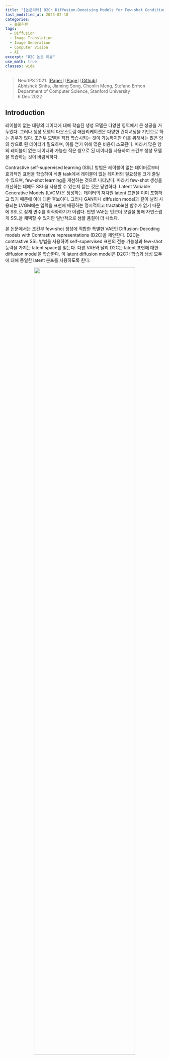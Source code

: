 ```yaml
---
title: "[논문리뷰] D2C: Diffusion-Denoising Models for Few-shot Conditional Generation"
last_modified_at: 2023-02-18
categories:
  - 논문리뷰
tags:
  - Diffusion
  - Image Translation
  - Image Generation
  - Computer Vision
  - AI
excerpt: "D2C 논문 리뷰"
use_math: true
classes: wide
---
```


> NeurIPS 2021. [[Paper](https://arxiv.org/abs/2106.06819)] [[Page](https://d2c-model.github.io/)] [[Github](https://github.com/d2c-model/d2c-model.github.io)]  
> Abhishek Sinha, Jiaming Song, Chenlin Meng, Stefano Ermon  
> Department of Computer Science, Stanford University  
> 6 Dec 2022  

## Introduction
레이블이 없는 대량의 데이터에 대해 학습된 생성 모델은 다양한 영역에서 큰 성공을 거두었다. 그러나 생성 모델의 다운스트림 애플리케이션은 다양한 컨디셔닝을 기반으로 하는 경우가 많다. 조건부 모델을 직접 학습시키는 것이 가능하지만 이를 위해서는 많은 양의 쌍으로 된 데이터가 필요하며, 이를 얻기 위해 많은 비용이 소모된다. 따라서 많은 양의 레이블이 없는 데이터와 가능한 적은 쌍으로 된 데이터를 사용하여 조건부 생성 모델을 학습하는 것이 바람직하다.

Contrastive self-supervised learning (SSL) 방법은 레이블이 없는 데이터로부터 효과적인 표현을 학습하여 식별 task에서 레이블이 없는 데이터의 필요성을 크게 줄일 수 있으며, few-shot learning을 개선하는 것으로 나타났다. 따라서 few-shot 생성을 개선하는 데에도 SSL을 사용할 수 있는지 묻는 것은 당연하다. Latent Variable Generative Models (LVGM)은 생성하는 데이터의 저차원 latent 표현을 이미 포함하고 있기 때문에 이에 대한 후보이다. 그러나 GAN이나 diffusion model과 같이 널리 사용되는 LVGM에는 입력을 표현에 매핑하는 명시적이고 tractable한 함수가 없기 때문에 SSL로 잠재 변수를 최적화하기가 어렵다. 반면 VAE는 인코더 모델을 통해 자연스럽게 SSL을 채택할 수 있지만 일반적으로 샘플 품질이 더 나쁘다. 

본 논문에서는 조건부 few-shot 생성에 적합한 특별한 VAE인 Diffusion-Decoding models with Contrastive representations (D2C)을 제안한다. D2C는 contrastive SSL 방법을 사용하여 self-supervised 표현의 전송 가능성과 few-shot 능력을 가지는 latent space를 얻는다. 다른 VAE와 달리 D2C는 latent 표현에 대한 diffusion model을 학습한다. 이 latent diffusion model은 D2C가 학습과 생성 모두에 대해 동일한 latent 분포를 사용하도록 한다. 

<center><img src='{{"/assets/img/d2c/d2c-fig1.PNG" | relative_url}}' width="80%"></center>
<br>
저자들은 이 접근법이 기존의 계층적 VAE보다 더 나은 샘플 품질로 이어질 수 있는 이유를 설명한다. 레이블이 지정된 예제나 조작 제약 조건을 통해 조건이 정의되는 조건부 생성에 D2C를 적용하는 방법에 대해 자세히 설명한다. 이 접근 방식은 컨디셔닝을 제공하는 식별 모델과 latent space에 대한 generative diffusion model을 결합하며 이미지 space에 직접 작용하는 방법보다 계산적으로 더 효율적이다. (위 그림 참고)

## Problem Statement
기존의 많은 방법은 일부 알려진 조건에 최적화되어 있거나 사전 학습에 사용할 수 있는 이미지와 조건 사이에 풍부한 쌍을 가정한다. 본 논문에서는 쌍을 이룬 데이터에 대해 학습하지 않는다. 고품질의 latent 표현이 unconditional한 이미지 생성에 필수적인 것은 아니지만 SSL 표현이 다운스트림 task에서 라벨링 작업을 줄이는 것과 유사하게 제한된 supervision으로 특정 조건을 지정하려는 경우 유용할 수 있다. 강력한 사용 사례는 이미지 조작을 통해 데이터셋의 편향을 감지하고 제거하는 것이다. 여기서 우리는 잘 알려진 편향을 해결할 뿐만 아니라 예측하기 어려운 다른 편향을 사회적 요구에 맞게 조정해야 한다. 

따라서 바람직한 생성 모델은 샘플 품질이 높을 뿐만 아니라 유용한 latent 표현도 포함해야 한다. VAE는 인코더 내에 SSL을 통합할 수 있기 때문에 풍부한 latent 표현을 학습하는 데 이상적이지만 일반적으로 GAN이나 diffusion model과 동일한 수준의 샘플 품질을 달성하지 못한다.

## Diffusion-Decoding Generative Models with Contrastive Learning
위의 문제를 해결하기 위해 고품질 샘플과 고품질 latent 표현이 있는 VAE의 확장인 D2C를 제시하므로 few-shot 조건부 생성에 매우 적합하다. 또한 GAN 기반 방법과 달리 D2C는 불안정한 적대적 훈련을 포함하지 않는다. (아래표 참고)

<center><img src='{{"/assets/img/d2c/d2c-table1.PNG" | relative_url}}' width="60%"></center>
<br>
이름에서 알 수 있듯이 D2C의 생성 모델에는 두 가지 구성 요소 diffusion과 decoding이 있다. Diffusion 요소는 latent space에서 연산을 하고 decoding 요소는 latent 표현을 이미지로 매핑한다. $\alpha$를 diffusion 랜덤 변수로 사용한다 $z^({0}) \sim p^{(0)} (z^{(0)}) := \mathcal{N}(0,I)$는 $\alpha = 0$인 noisy한 latent 변수이고, $z^{(1)}$은 $\alpha = 1$인 깨끗한 latent 변수이다. D2C의 생성 프로세스는 $p_\theta (x \vert z^{(0)})$으로 나타내며 다음과 같이 정의된다. 

$$
\begin{equation}
z^{(0)} \sim p^{(0)} (z^{(0)}) = \mathcal{N}(0, I), \quad z^{(1)} \sim \underbrace{p_\theta^{(0, 1)} (z^{(1)}) \vert z^{(0)}}_{\textrm{difusion}}, \quad x \sim \underbrace{p_\theta (x \vert z^{(1)})}_{\textrm{decoding}}
\end{equation}
$$

즉, D2C 모델은 diffusion process로 $z^{(1)}$을 만들고 $x$로 디코딩한다. 

D2C 모델을 학습하기 위하여, inference model $q_\phi (z^{(1)} \vert x)$를 사용하여 $x$의 적합한 latent 변수 $z^{(1)}$을 예측한다. 이 모델은 SSL 방법을 바로 통합할 수 있으며 다음 목적 함수로 나타낼 수 있다. 

$$
\begin{aligned}
L_\textrm{D2C} (\theta, \phi; w) & := L_\textrm{D2} (\theta, \phi; w) + \lambda L_\textrm{C} (q_\phi) \\
L_\textrm{D2} (\theta, \phi; w) & := \mathbb{E}_{x \sim p_\textrm{data}, z^{(1)} \sim q_\phi (z^{(1)} \vert x)} [-\log p(x \vert z^{(1)}) + l_\textrm{diff} (z^{(1)}; w, \theta)] \\
l_\textrm{diff} (x; w, \theta) & := \sum_{i=1}^T w(\alpha_i) \mathbb{E}_{\epsilon \sim \mathcal{N}(0,I)} [\| \epsilon - \epsilon_\theta (x^{(\alpha_i)}, \alpha_i) \|_2^2] \\
x^{(\alpha_i)} & := \sqrt{\alpha_i} x + \sqrt{1 - \alpha_i} \epsilon
\end{aligned}
$$

$L_\textrm{C} (q_\phi)$는 풍부한 data augmentation을 포함하는 임의의 contrastive predictive coding objective이고, $\lambda > 0$는 가중치 hyperparameter이다. $L_\textrm{D2}$는 reconstruction loss와 diffusion loss를 포함한다. 

D2C의 생성 모델과 inference 모델은 아래 그림과 같다. 

<center><img src='{{"/assets/img/d2c/d2c-fig2.PNG" | relative_url}}' width="70%"></center>

### 1. Relationship to maximum likelihood
$L_\textrm{D2}$는 VAE의 목적 함수와 비슷하다. $L_\textrm{D2}$는 log-likelihood의 variational lower bound와 깊게 연결되어 있다. 

**Theorem 1.** 임의의 가능한 $$\{\alpha_i\}_{i=1}^T$$에 대하여, $-L_\textrm{D2}$가 log-likelihood의 variational lower boundary인 가중치 $$\hat{w} : \{\alpha_i\}_{i=1}^T \rightarrow \mathbb{R}_{+}$$가 diffusion 목적 함수를 위해 존재한다. 

$$
\begin{aligned}
-L_\textrm{D2} (\theta, \phi; \hat{w}) \le \mathbb{E}_{p_\textrm{data}} [\log p_\theta (x)] \\
p_\theta (x) := \mathbb{E}_{x_0 \sim p^{(0)} (z^{(0)})} [p_\theta (x \vert z^{(0)})]
\end{aligned}
$$

### 2. D2C models address latent posterior mismatch in VAEs
저자들은 D2C는 VAE의 특수한 경우이지만 VAE 방법의 오랜 문제, 즉 사전 확률 분포 $p_\theta (z)$와 사후 확률 분포 $$q_\phi (z) := \mathbb{E}_{p_\textrm{data}} (x)$$ 간의 불일치를 해결한다는 점에서 D2C가 사소하지 않다고 주장한다. 불일치는 사전 확률에 "구멍"을 생성할 수 있다. 즉, 사후 확률이 학습 중에 커버하지 못하여 생성 중에 사용된 많은 latent 변수가 학습되지 않았을 가능성이 높기 때문에 샘플 품질이 나빠진다. 다음 정의에서 이 개념을 공식화한다.

**Definition 1 (Prior hole).** $p(z)$와 $q(z)$를 $\textrm{supp}(q) \subseteq \textrm{supp}(p)$인 분포라고 하자. 집합 $S \in \textrm{supp}(P)$일 때, $q$가 $p$에 대하여 $\int_S p(z)dz \ge \delta$이고 $\int_S q(z)dz \le \epsilon$인 $(\epsilon, \delta)$-prior hole을 가진다고 한다. ($\epsilon$, $\delta$ \in (0, 1), $\delta > \epsilon$)

직관적으로 $q_\phi (z)$에 큰 $\delta$와 작은 $\epsilon$의 prior hole이 있는 경우(ex. 학습 샘플 수에 반비례) prior hole 내의 latent 변수는 학습 중에 절대 표시되지 않을 가능성이 크지만 ($\epsilon$가 작음) 샘플을 생성하는 데 자주 사용된다 ($\delta$가 큼). 

대부분의 기존 방법은 KL-divergence나 Wasserstein 거리와 같은 특정 통계적 발산을 최적화하여 이 문제를 해결한다. 그러나 특히 $q_\phi (z)$가 매우 유연할 때 특정 발산 값을 합리적으로 낮게 최적화하더라도 prior hole이 제거되지 않을 수 있다. 

**Theorem 2.** $p_\theta (z) = \mathcal{N}(0,I)$라 하자. 임의의 $\epsilon > 0$과 $\gamma > 0$에 대하여 $D_\textrm{KL} (q_\phi \|\| p_\theta ) \le \log 2$이고 $W_2 (q_\phi, p_\theta)$인 $(\epsilon, 0.49)$-prior holde를 가진 $q_\phi (z)$가 존재한다. 

최적화에 의해 prior hole을 처리하는 것과는 대조적으로 diffusion model은 $z^{(1)}$에서 $z^{(0)}$까지의 diffusion process는 $\alpha \rightarrow 0$일 때 $z^{(\alpha)}$가 항상 표준 가우시안으로 수렴하도록 구성되기 때문에 prior hole을 제거한다. 결과적으로 학습 중에 사용되는 latent 변수의 분포는 생성에서 사용되는 분포와 임의로 근접하며 GAN에서도 마찬가지이다. 따라서 저자들의 주장은 VAE와 NF보다 GAN이나 diffusion model에서 더 나은 샘플 품질 결과를 관찰하는 이유에 대한 설명을 제공한다. 

## Few-shot Conditional Generation with D2C
#### Algorithm
<center><img src='{{"/assets/img/d2c/d2c-algo1.PNG" | relative_url}}' width="45%"></center>
<br>
Algorithm 1은 몇 개의 이미지에서의 조건부 생성을 위한 일반적인 알고리즘을 설명한다. Latent space $r_\psi (c \vert z^{(1)})$에 대한 모델을 사용하여 diffusion prior로 비정규화 분포에서 조건부 latent를 만든다. 이는  rejection sampling이나 Langevin dynamics와 같은 다양한 방식으로 구현될 수 있다. 

#### Conditions from labeled examples
레이블이 지정된 몇 가지 예시가 주어지면 특정 레이블로 다양한 샘플을 생성하려고 한다. 레이블이 지정된 예시의 경우 latent space에 대해 clasifier를 직접 학습할 수 있다. 이를 $r_\psi (c \vert z^{(1)})$로 표시하고 $c$는 클래스 레이블이고 $z^{(1)}$은 $x$의 latent 표현이다. 이러한 예제에 레이블이 없는 경우, 새 예제에 "positive"를 지정하고 학습 데이터에 "unlabeled"를 지정하는 positive-unlabeled (PU) classifier를 학습할 수 있다. 그런 다음 diffusion model과 함께 classifier를 사용하여 $z^{(1)}$의 적합한 값을 생성한다. 

#### Conditions from manipulation constraints
레이블이 지정된 몇 가지 예시가 주어지면 이미지를 조작하는 방법을 배우고자 한다. 특히 "$x$는 레이블 $c$를 갖지만 이미지 $\bar{x}$와 유사하다"라는 이벤트에 대해 컨디셔닝한다. 여기서 $r_psi (c \vert z^{(1)})$는 classifier 조건부 확률과 latent $\bar{z}^{(1)}$의 정확도 사이의 비정규화 곱이다. Algorithm의 라인 4를 Lanvegin과 유사한 절차로 구현한다. 여기서 classifier 확률에 대해 gradient step을 수행한 다음 diffusion model로 이 gradient step을 수정한다. 많은 GAN 기반 방법과 달리 D2C는 평가 시 inversion 절차를 최적화할 필요가 없으므로 latent 값 계산이 훨씬 빠르다. 또한 D2C는 reconstruction loss로 인해 원본 이미지의 fine한 특징을 더 잘 유지한다.

## Experiments
### 1. Unconditional generation
다음은 샘플 품질을 비교한 표이다. 위의 표는 생성과 표현의 품질을 측정한 표이고, 아래 표는 다양한 얼굴 데이터셋에 대한 FID를 측정한 표이다. 

<center><img src='{{"/assets/img/d2c/d2c-table2.PNG" | relative_url}}' width="80%"></center>
<center><img src='{{"/assets/img/d2c/d2c-table3.PNG" | relative_url}}' width="55%"></center>
<br>

다음은 diffusion step에 따른 샘플 품질을 비교한 표이다.

<center><img src='{{"/assets/img/d2c/d2c-table4.PNG" | relative_url}}' width="80%"></center>
<br>
다음은 CIFAR-10 (왼쪽), fMoW (중간), FFHQ (오른쪽)에서 생성된 샘플들이다.

<center><img src='{{"/assets/img/d2c/d2c-fig3.PNG" | relative_url}}' width="95%"></center>

### 2. Few-shot conditional generation from examples
다음은 레이블에 따른 few-shot 조건부 생성의 FID를 측정한 표이다.

<center><img src='{{"/assets/img/d2c/d2c-table5.PNG" | relative_url}}' width="70%"></center>
<br>

### 3. Few-shot conditional generation from manipulation constraints
저자들은 CelebA-256 데이터셋에서 두 속성 blond와 red lipstick에 대하여 Amazon Mechanical Turk (AMT) 평가를 수행하였다. 다음은 blond(위)와 red lipstick(아래)에 대한 이미지 조작 결과이다. 

<center><img src='{{"/assets/img/d2c/d2c-fig4.PNG" | relative_url}}' width="80%"></center>
<br>
다음은 AMT 평가 결과를 나타낸 그래프이다. 4개의 모델로 생성한 이미지 중 하나를 AMT evaluator가 선택한 것이다. 

<center><img src='{{"/assets/img/d2c/d2c-fig5.PNG" | relative_url}}' width="80%"></center>
